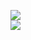 [![](https://img.shields.io/badge/Made%20With-Github%20Spray-lightgrey.svg?style=for-the-badge&logo=github)](https://github.com/Annihil/github-spray#25602)  
[![](https://i.imgur.com/2DrTn0Z.gif)](https://github.com/Annihil/github-spray)